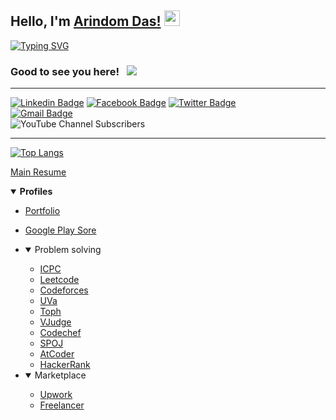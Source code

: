## Hello, I'm [Arindom Das!](https://arindom.netlify.app) <img src="https://media.giphy.com/media/hvRJCLFzcasrR4ia7z/giphy.gif" width="25px">

[![Typing SVG](https://readme-typing-svg.herokuapp.com?size=24&vCenter=true&height=30&lines=Software+Engineer;Game+Developer)](https://git.io/typing-svg)
### Good to see you here! &nbsp; ![](https://visitor-badge.glitch.me/badge?page_id=arindomdas.ad&style=flat-square&color=0088cc)

---
[![Linkedin Badge](https://img.shields.io/badge/-LinkedIn-0e76a8?style=flat-square&logo=Linkedin&logoColor=white)](https://www.linkedin.com/in/arindom-ad)
[![Facebook Badge](https://img.shields.io/badge/Facebook-1877F2?style=flat-square&logo=facebook&logoColor=white)](https://www.facebook.com/arindamdas.ad)
[![Twitter Badge](https://img.shields.io/badge/-Twitter-00acee?style=flat-square&logo=Twitter&logoColor=white)](https://twitter.com/arindom_ad)  
[![Gmail Badge](https://img.shields.io/badge/-arindamdas.ad214@gmail.com-c14438?style=flat-square&logo=Gmail&logoColor=white&link=mailto:asterp04@gmail.com)](mailto:arindamdas.ad214@gmail.com)  
![YouTube Channel Subscribers](https://img.shields.io/youtube/channel/subscribers/UCyC6GhNNFxiTkFu0gsmGzng?style=social)

---

[![Top Langs](https://github-readme-stats.vercel.app/api/top-langs/?username=arindom-p&layout=compact)](https://github.com/arindom-p)

[Main Resume](https://docs.google.com/document/d/1z8ht3ihb4DJhkGBYw8CVdKabPEEkdoCEaMNZihqXy9E)
<details open>
  <summary><b>Profiles</b></summary>

  * [Portfolio](https://arindom.netlify.app)
  * [Google Play Sore](https://play.google.com/store/apps/dev?id=7861588632677250935)
  * <details open>
    <summary>Problem solving</summary>

    * [ICPC](https://icpc.global/ICPCID/ETBWJC90WPLY)
    * [Leetcode](https://leetcode.com/arindom)
    * [Codeforces](https://codeforces.com/profile/33009_ad)
    * [UVa](https://uhunt.onlinejudge.org/id/947640)
    * [Toph](https://toph.co/u/arindom.ad)
    * [VJudge](https://vjudge.net/user/33009)
    * [Codechef](https://www.codechef.com/users/arindom33009)
    * [SPOJ](https://www.spoj.com/users/arindom)
    * [AtCoder](https://atcoder.jp/users/Arindam33009)
    * [HackerRank](https://www.hackerrank.com/33009_ad)
    </details>

  * <details open>
    <summary>Marketplace</summary>

    * [Upwork](https://www.upwork.com/freelancers/~0159d4c35e5e959597)
    * [Freelancer](https://www.freelancer.com/u/arindom214)
    </details>
</details>

